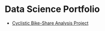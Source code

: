 # Data Science Portfolio

- [Cyclistic Bike-Share Analysis Project](https://github.com/timgreenli/Data-Science-Portfolio/tree/6ef4507700d0c3c8a88f941c5beb6e0df128fb39/Cyclistic-Bike-Share-Analysis)
